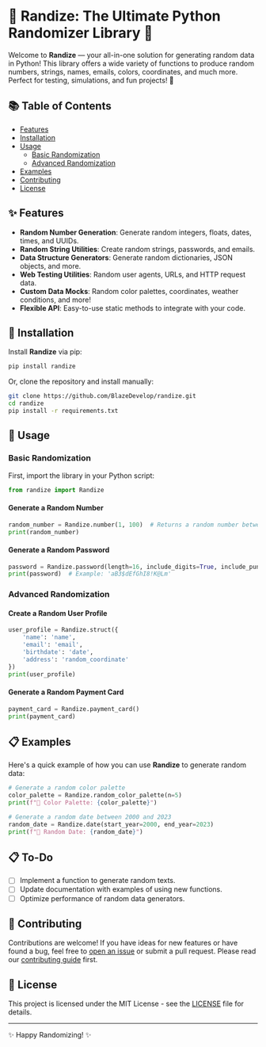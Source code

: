 # 🌟 Randize: The Ultimate Python Randomizer Library 🌟

Welcome to **Randize** — your all-in-one solution for generating random data in Python! This library offers a wide variety of functions to produce random numbers, strings, names, emails, colors, coordinates, and much more. Perfect for testing, simulations, and fun projects! 🎉

## 📚 Table of Contents

- [Features](#-features)
- [Installation](#-installation)
- [Usage](#-usage)
  - [Basic Randomization](#basic-randomization)
  - [Advanced Randomization](#advanced-randomization)
- [Examples](#-examples)
- [Contributing](#-contributing)
- [License](#-license)

## ✨ Features

- **Random Number Generation**: Generate random integers, floats, dates, times, and UUIDs.
- **Random String Utilities**: Create random strings, passwords, and emails.
- **Data Structure Generators**: Generate random dictionaries, JSON objects, and more.
- **Web Testing Utilities**: Random user agents, URLs, and HTTP request data.
- **Custom Data Mocks**: Random color palettes, coordinates, weather conditions, and more!
- **Flexible API**: Easy-to-use static methods to integrate with your code.

## 🔧 Installation

Install **Randize** via pip:

```bash
pip install randize
```

Or, clone the repository and install manually:

```bash
git clone https://github.com/BlazeDevelop/randize.git
cd randize
pip install -r requirements.txt
```

## 🚀 Usage

### Basic Randomization
First, import the library in your Python script:

```python
from randize import Randize
```

#### Generate a Random Number

```python
random_number = Randize.number(1, 100)  # Returns a random number between 1 and 100
print(random_number)
```

#### Generate a Random Password

```python
password = Randize.password(length=16, include_digits=True, include_punctuation=True)
print(password)  # Example: 'aB3$dEfGhI8!K@Lm'
```

### Advanced Randomization

#### Create a Random User Profile

```python
user_profile = Randize.struct({
    'name': 'name',
    'email': 'email',
    'birthdate': 'date',
    'address': 'random_coordinate'
})
print(user_profile)
```

#### Generate a Random Payment Card

```python
payment_card = Randize.payment_card()
print(payment_card)
```

## 📋 Examples

Here's a quick example of how you can use **Randize** to generate random data:

```python
# Generate a random color palette
color_palette = Randize.random_color_palette(n=5)
print(f"🎨 Color Palette: {color_palette}")

# Generate a random date between 2000 and 2023
random_date = Randize.date(start_year=2000, end_year=2023)
print(f"📅 Random Date: {random_date}")
```

## 📋 To-Do

- [ ] Implement a function to generate random texts.
- [ ] Update documentation with examples of using new functions.
- [ ] Optimize performance of random data generators.

## 🤝 Contributing

Contributions are welcome! If you have ideas for new features or have found a bug, feel free to [open an issue](https://github.com/BlazeDevelop/randize/issues) or submit a pull request. Please read our [contributing guide](CONTRIBUTING.md) first.

## 📄 License

This project is licensed under the MIT License - see the [LICENSE](LICENSE) file for details.

---

✨ Happy Randomizing! ✨